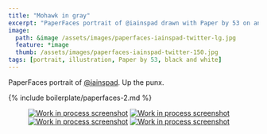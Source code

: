 ```yaml
---
title: "Mohawk in gray"
excerpt: "PaperFaces portrait of @iainspad drawn with Paper by 53 on an iPad."
image: 
  path: &image /assets/images/paperfaces-iainspad-twitter-lg.jpg 
  feature: *image
  thumb: /assets/images/paperfaces-iainspad-twitter-150.jpg
tags: [portrait, illustration, Paper by 53, black and white]
---
```


PaperFaces portrait of [@iainspad](http://twitter.com/iainspad). Up the punx.

{% include boilerplate/paperfaces-2.md %}

<figure class="half">
	<a href="{{ site.url }}/assets/images/paperfaces-iainspad-process-1-lg.jpg"><img src="{{ site.url }}/assets/images/paperfaces-iainspad-process-1-600.jpg" alt="Work in process screenshot"></a>
	<a href="{{ site.url }}/assets/images/paperfaces-iainspad-process-2-lg.jpg"><img src="{{ site.url }}/assets/images/paperfaces-iainspad-process-2-600.jpg" alt="Work in process screenshot"></a>
	<a href="{{ site.url }}/assets/images/paperfaces-iainspad-process-3-lg.jpg"><img src="{{ site.url }}/assets/images/paperfaces-iainspad-process-3-600.jpg" alt="Work in process screenshot"></a>
	<a href="{{ site.url }}/assets/images/paperfaces-iainspad-process-4-lg.jpg"><img src="{{ site.url }}/assets/images/paperfaces-iainspad-process-4-600.jpg" alt="Work in process screenshot"></a>
</figure>